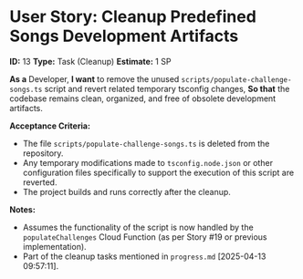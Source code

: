 # User Story: Cleanup Predefined Songs Development Artifacts

**ID:** 13
**Type:** Task (Cleanup)
**Estimate:** 1 SP

**As a** Developer,
**I want** to remove the unused `scripts/populate-challenge-songs.ts` script and revert related temporary tsconfig changes,
**So that** the codebase remains clean, organized, and free of obsolete development artifacts.

**Acceptance Criteria:**

*   The file `scripts/populate-challenge-songs.ts` is deleted from the repository.
*   Any temporary modifications made to `tsconfig.node.json` or other configuration files specifically to support the execution of this script are reverted.
*   The project builds and runs correctly after the cleanup.

**Notes:**

*   Assumes the functionality of the script is now handled by the `populateChallenges` Cloud Function (as per Story #19 or previous implementation).
*   Part of the cleanup tasks mentioned in `progress.md` [2025-04-13 09:57:11].